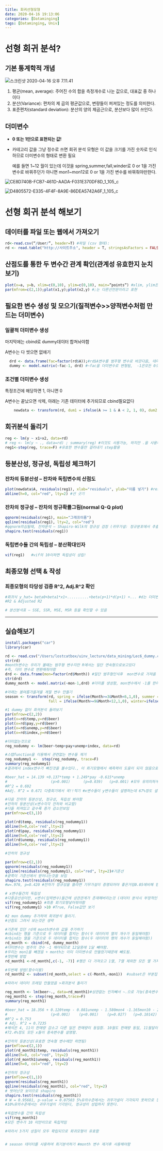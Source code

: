 ```yaml
---
title: 회귀선형모형
date: 2020-04-16 19:13:06
categories: [Dataminging]
tags: [Dataminging, Univ]
---
```


# 선형 회귀 분석?





## 기본 통계학적 개념

![스크린샷 2020-04-16 오후 7.11.41](https://tva1.sinaimg.cn/large/007S8ZIlgy1gdvrv47qvyj30vi0rijwl.jpg)

1. 평균(mean, average): 주어진 수의 합을 측정개수로 나눈 값으로, 대표값 중 하나이다
2. 분산(Variance): 편차의 제 곱의 평균값으로, 변량들이 퍼져있는 정도를 의미한다.
3. 표준편차(standard deviation): 분산의 양의 제곱근으로, 분산보다 많이 쓰인다.

## 더미변수

- __0 또는 1만으로 표현되는 값!__

- 카테고리 값을 그냥 정수로 쓰면 회귀 분석 모형은 이 값을 크기를 가진 숫자로 인식하므로 더미변수의 형태로 변환 필요

  예를 들면 1~12 월이 있는데 이것을 spring,summer,fall,winder로 0 or 1을 가진 변수로 바꿔주던가 아니면 mon1~mon12로 0 or 1을 가진 변수를 바꿔줘야만한다.

![CE8D740B-FCB7-461D-AADA-F031E370DF8D_1_105_c](https://tva1.sinaimg.cn/large/007S8ZIlgy1geasxe5si7j310r0gidhv.jpg)

![D4805572-E335-4F4F-8A9E-86DEA5742A6F_1_105_c](https://tva1.sinaimg.cn/large/007S8ZIlgy1geasxh635pj30yx0hdwgu.jpg)

# 선형 회귀 분석 해보기

## 데이터를 파일 또는 웹에서 가져오기

```R
rd<-read.csv(“/User/”, header=T) #파일 (csv 형태): 
rd <- read.table("http://사이트주소", header = T, stringsAsFactors = FALSE) #웹 (txt 형태), stringsAsFactors는 데이터안에 문자열로되어있는것을 범주형factors로 인식해버림을 방지
```

## 산점도를 통한 두 변수간 관계 확인(관계성 유효한지 눈치보기)

```R
plot(x=a, y=b, xlim=c(0,10), ylim=c(0,10), main=“points“) #xlim, ylim은 값범위를 나타냄
par(mfrom=c(2,1));plat(x1,y);plot(x2,y) #;는 다른선언문이라고 표현

```

## 필요한 변수 생성 및 모으기(질적변수>>양적변수처럼 만드는 더미변수)

### 일괄적 더미변수 생성

마지막에는 cbind로 dummy데이터 합쳐놔야함

A변수는 다 썻으면 없애기

```R
  drd <- data.frame(fac=factor(rd$A));#rd$A변수를 범주형 변수로 바꾼다음, 데이터프레임으로 저장후,  
  dummy <- model.matrix(~fac-1, drd) #~fac을 더미변수로 변형됨,  -1은모든 0으로 되있는변수는 생성하지않고
```

### 조건별 더미변수 생성

특정조건에 해당하면 1, 아니면 0

A변수는 끝났으면 삭제, 아래는 기존 데이터에 추가되므로 cbind필요없다

```R
    newdata <- transform(rd, dum1 = ifelse(A >= 1 & A < 2, 1, 0), dum2 = ifelse(A >= 3 & Month <4, 1, 0)) #더미변수 생성
```

## 회귀분석 돌리기

```R
reg <- lm(y ~ x1+x2, data=rd)
# reg <- lm(y ~ ., data=rd) ; summary(reg) #이것도 사용가능, 하지만 .을 사용하므로 A변수를 제거하고, 여분의 변수들 역시 제거 완료된 데이터여야함
reg1<-step(reg, trace=F) #유효한 변수들만 걸러내기 step활용 
```

## 등분산성, 정규성, 독립성 체크하기

### 잔차의 등분산성 – 잔차와 독립변수의 산점도

```R
plot(newdata$A, residuals(reg1), xlab="residuals", ylab="이름 넣기") #residuals는 잔차가져오는 함수
abline(h=0, col="red", lty=2) #선 긋기 
```

### 잔차의 정규성 – 잔차의 정규확률그림(normal Q-Q plot)

```R
qqnorm(residuals(reg1), main="그래프이름")
qqline(residuals(reg1), lty=2, col="red")
#qqnorm의심될때, 잔차분석 – Shapiro-Wilk의 정규성 검정 (귀무가설: 정규분포에서 추출된 표본이다.)
shapiro.test(residuals(reg1))
```

### 독립변수들 간의 독립성 – 분산확대인자

```R
vif(reg1)   #vif의 10이하면 독립성이 성립!
```

## 최종모형 선택 & 작성

### 최종모형의 타당성 검증 R^2, Adj.R^2 확인

```R
#회귀식 y_hat= beta0+beta1*x1+..........+beta(p+1)*d(p+1) +... #d는 더미변수들
#R2 & Adjusted R2
```

```R
# 분산분석표 – SSE, SSR, MSE, MSR 등을 확인할 수 있음
```

---------

## 실습해보기

```R
install.packages("car")
library(car)

rd <- read.csv("/Users/lostcatbox/uinv_lecture/data_mining/Lec6_dummy.csv", header=T)
str(rd)
#month변수는 우리가 볼때는 범주형 변수지만 R에서는 일단 연속형으로보고있다
#즉, 더미 변수로 변환해줘야함
drd <- data.frame(mon=factor(rd$Month)) #일단 범주형인식후  mon변수로 가져옴
str(drd)
dummy_month <- model.matrix(~mon-1,drd) #더미를 생성함, mon변수에서 -1를 한이유는 0으로만 이루어진 interupt을 없애고 출력하겠음. 0만 나오는건 출력안함

#아래는 봄여름가을겨울 계절 변수 만들기
season <- transform(rd, spring = ifelse(Month>=3&Month<6,1,0), summer = ifelse(Month>=6&Month<9,1,0), 
                    fall = ifelse(Month>=9&Month<12,1,0), winter=ifelse(Month==12|Month<=2,1,0)) #일단 계절에 해당하는 변수 4개 생성

#1 dummy 없이 회귀분석 돌려보기
par(mfrow=c(2,2))
plot(x=rd$temp,y=rd$beer)
plot(x=rd$pay,y=rd$beer)
plot(x=rd$unemp,y=rd$beer)
plot(x=rd$index,y=rd$beer)

#더미없는것으로
reg_nodummy <- lm(beer~temp+pay+unemp+index, data=rd)

#스텝function을 이용해서 관련없는 변수들 제거
reg_nodummy1 <-  step(reg_nodummy, trace=F)
summary(reg_nodummy1)
#결과에서 index변수가 빠진것을 볼수있다., 이 회기모형에서 예측력이 도움이 되지 않음으로 판단됨

#beer_hat = 14.139 +0.137*temp + 1.249*pay -0.615*unemp
#                    (p>0.001)      (p=0.039)   (p<0.001) #모두 유의미하게 y에 영향줌
#R^2 = 0.692
#Adj. R^2 = 0.671 다중회기에서 꼭!!적기 #x변수들이 y변수들이 설명하는데 67%정도 설명가능함

#다음 잔차의 등분산성, 정규성, 독립성 봐야함
#잔차의 등분산성(x변수각각 잔차와 비교함)
#다들 퍼져있고 갈수록 증가 감소안보임
par(mfrow=c(3,1))

plot(rd$temp, residuals(reg_nodummy1))
abline(h=0,col='red',lty=2)
plot(rd$pay, residuals(reg_nodummy1))
abline(h=0,col='red',lty=2)
plot(rd$unemp, residuals(reg_nodummy1))
abline(h=0,col='red',lty=2)

#잔차의 정규성

par(mfrow=c(2,1))
qqnorm(residuals(reg_nodummy1))
qqline(residuals(reg_nodummy1), col="red", lty=2)#기준선
#끝쪽이 기준선에서 벋어나는것을 보임
shapiro.test(residuals(reg_nodummy1))
#w=.976, p=0.420 #잔차가 정규성을 뜰라면 기무가설이 증명되어야 좋은거임0.05에비해 엄청큼, 정규성 성립

# x변수들간의 독립성
#다중공선성이란, x변수(입력변수)들간에 상관관계가 존재해버리는것 (데이터 분석시 부정적인 영향을 미치는 현상, 분산이 엄청 커져버림, 회기계수를 믿을수없게됨)
vif(reg_nodummy1) #최종 회기모형넣어줘야함
vif(reg_nodummy1) >10 #True, False값만 보기

#2 mon dummy 추가하여 회귀분석 돌리기.
#산점도 그려서 보는것은 생략

#기존에 있던 rd에 month변수와 값들 추가하기
#cbind는 행을 기준으로 두 데이터를 합치는 함수(두 데이터의 열의 개수가 동일해야함)
#rbind는 열을 기준으로 두 데이터를 합치는 함수(두 데이터의 행의 개수가 동일해야함))
rd_month <- cbind(rd, dummy_month)
#더미변수는 범주의 갯수 -1 해야되므로 12달중에 1달 뺴야함.
#우리는 mon1을 빼겠음 + month는 이미 더미변수로 만들었기때문에 뺴도됨.
#첫번째 방법
rd_month1 <-rd_month[,c(-1, -7)] #행은 다 가져오고 1열, 7열 제외한 모든 열 가져옴

#두번째 방법(함수이용)
rd_month2 <- subset(rd_month,select = c(-Month,-mon1))  #subset은 부분집합 이라는 뜻

#따라서 데이터 프레임 만들었음 >회귀분석 돌리기

reg_month <- lm(beer~., data=rd_month1)#상관없는 인자빼서 ~.으로 가능(종속변수선택, 나머지 독립변수) #기준이 1월임>>beta_0가 1월
reg_month1 <- step(reg_month,trace=F)
summary(reg_month1)

#beer_hat = 18.356 + 0.120temp - 0.881unemp - 1.580mon4 -1.165mon10 - 2.274mon11
#                    (p<0.001)    (p<0.001)    (p=0.027)   (p=0.10142)  (p=0.003) #mon10은 R^2값을 설명하느데는 도움됨
#R^2 = 0.753
# Adj. R^2 = 0.7235 
#해석은 4, 11이 판매량 감소고 다른 달은 판매량이 동일함. 10월도 판매량 동일, 11월달이 가장적다. 
#72.4%정도 모든 x들이 종속변수를 설명함.

#잔차의 등분산성(유효한 연속형 변수에만 하면됨)
par(mflow=c(2,1))
plot(rd_month1$temp, residuals(reg_month1))
abline(h=0, col="red", lty=2)
plot(rd_month1$unemp, residuals(reg_month1))
abline(h=0, col="red", lty=2)

#잔차의 정규성
par(mflow=c(1,1))
qqnorm(residuals(reg_month1))
qqline(residuals(reg_month1), col="red", lty=2)
# 벗어난것 보이므로 shapiro
shapiro.test(residuals(reg_month1))
# W = 0.95681, p-value = 0.07503 5%유의수준에서는 귀무가설이 기각되지 못하므로 정규성이 성립하지만
#10%유의수준에서는 귀무가설이 기각된다, 정규성이 성립하지 못한다.

#독립변수들 간의 독립성
vif(reg_month1)
#모든 변수가 10 미만이므로 독립적임

#따라서 3가지 성질이 모두 확립되므로 회귀모형이 유효함


# season 데이터를 사용하여 회기분석하기 #month 변수 제거후 사용해야함
```



